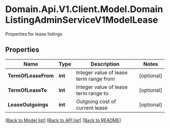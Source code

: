 # Domain.Api.V1.Client.Model.DomainListingAdminServiceV1ModelLease
Properties for lease listings
## Properties

Name | Type | Description | Notes
------------ | ------------- | ------------- | -------------
**TermOfLeaseFrom** | **int** | Integer value of lease term range from | [optional] 
**TermOfLeaseTo** | **int** | Integer value of lease term range to | [optional] 
**LeaseOutgoings** | **int** | Outgoing cost of current lease | [optional] 

[[Back to Model list]](../README.md#documentation-for-models) [[Back to API list]](../README.md#documentation-for-api-endpoints) [[Back to README]](../README.md)

